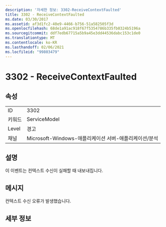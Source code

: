 ```yaml
---
description: '자세한 정보: 3302-ReceiveContextFaulted'
title: 3302 - ReceiveContextFaulted
ms.date: 03/30/2017
ms.assetid: af3d1fc2-40e9-4466-b756-51a582505f3d
ms.openlocfilehash: 68de1a91ac918f67f5354786b335fb0324b5196a
ms.sourcegitcommit: ddf7edb67715a5b9a45e3dd44536dabc153c1de0
ms.translationtype: MT
ms.contentlocale: ko-KR
ms.lasthandoff: 02/06/2021
ms.locfileid: "99803479"
---
```

# <a name="3302---receivecontextfaulted"></a>3302 - ReceiveContextFaulted

## <a name="properties"></a>속성  
  
|||  
|-|-|  
|ID|3302|  
|키워드|ServiceModel|  
|Level|경고|  
|채널|Microsoft-Windows-애플리케이션 서버-애플리케이션/분석|  
  
## <a name="description"></a>설명  

 이 이벤트는 컨텍스트 수신이 실패할 때 내보내집니다.  
  
## <a name="message"></a>메시지  

 컨텍스트 수신 오류가 발생했습니다.  
  
## <a name="details"></a>세부 정보
